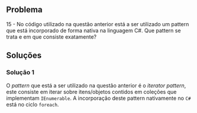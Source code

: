 ## Problema

15 - No código utilizado na questão anterior está a ser utilizado 
um pattern que está incorporado de forma nativa na linguagem C#. 
Que pattern se trata e em que consiste exatamente?

## Soluções

### Solução 1

O _pattern_ que está a ser utilizado na questão anterior é o _iterator pattern_, 
este consiste em iterar sobre itens/objetos contidos em coleções que implementam
`IEnumerable`.
A incorporação deste pattern nativamente no `C#` está no ciclo `foreach`.